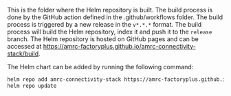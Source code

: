This is the folder where the Helm repository is built. The build process is done by the GitHub action defined in the .github/workflows folder. The build process is triggered by a new release in the `v*.*.*` format. The build process will build the Helm repository, index it and push it to the `release` branch. The Helm repository is hosted on GitHub pages and can be accessed at https://amrc-factoryplus.github.io/amrc-connectivity-stack/build.

The Helm chart can be added by running the following command:

```bash
helm repo add amrc-connectivity-stack https://amrc-factoryplus.github.io/amrc-connectivity-stack/build
helm repo update
``` 